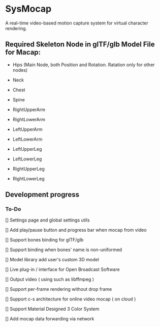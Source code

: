 # SysMocap

A real-time video-based motion capture system for virtual character rendering.

## Required Skeleton Node in glTF/glb Model File for Macap:

- Hips (Main Node, both Position and Rotation. Ratation only for other nodes)

- Neck

- Chest

- Spine

- RightUpperArm

- RightLowerArm

- LeftUpperArm

- LeftLowerArm

- LeftUpperLeg

- LeftLowerLeg

- RightUpperLeg

- RightLowerLeg

## Development progress

### To-Do

[] Settings page and global settings utils

[] Add play/pause button and progress bar when mocap from video 

[] Support bones binding for glTF/glb

[] Support binding when bones' name is non-uniformed

[] Model library add user's custom 3D model

[] Live plug-in / interface for Open Broadcast Software

[] Output video ( using such as libffmpeg )

[] Support per-frame rendering without drop frame

[] Support c-s architecture for online video mocap ( on cloud )

[] Support Material Designed 3 Color System

[] Add mocap data forwarding via network